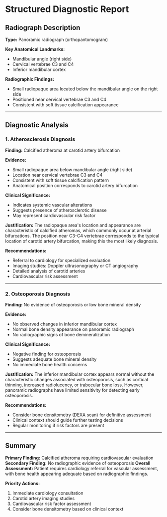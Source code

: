# Structured Diagnostic Report

## Radiograph Description
**Type:** Panoramic radiograph (orthopantomogram)

**Key Anatomical Landmarks:**
- Mandibular angle (right side)
- Cervical vertebrae C3 and C4
- Inferior mandibular cortex

**Radiographic Findings:**
- Small radiopaque area located below the mandibular angle on the right side
- Positioned near cervical vertebrae C3 and C4
- Consistent with soft tissue calcification appearance

---

## Diagnostic Analysis

### 1. Atherosclerosis Diagnosis

**Finding:** Calcified atheroma at carotid artery bifurcation

**Evidence:**
- Small radiopaque area below mandibular angle (right side)
- Location near cervical vertebrae C3 and C4
- Consistent with soft tissue calcification pattern
- Anatomical position corresponds to carotid artery bifurcation

**Clinical Significance:**
- Indicates systemic vascular alterations
- Suggests presence of atherosclerotic disease
- May represent cardiovascular risk factor

**Justification:**
The radiopaque area's location and appearance are characteristic of calcified atheromas, which commonly occur at arterial bifurcations. The position near C3-C4 vertebrae corresponds to the typical location of carotid artery bifurcation, making this the most likely diagnosis.

**Recommendations:**
- Referral to cardiology for specialized evaluation
- Imaging studies: Doppler ultrasonography or CT angiography
- Detailed analysis of carotid arteries
- Cardiovascular risk assessment

---

### 2. Osteoporosis Diagnosis

**Finding:** No evidence of osteoporosis or low bone mineral density

**Evidence:**
- No observed changes in inferior mandibular cortex
- Normal bone density appearance on panoramic radiograph
- No radiographic signs of bone demineralization

**Clinical Significance:**
- Negative finding for osteoporosis
- Suggests adequate bone mineral density
- No immediate bone health concerns

**Justification:**
The inferior mandibular cortex appears normal without the characteristic changes associated with osteoporosis, such as cortical thinning, increased radiolucency, or trabecular bone loss. However, panoramic radiographs have limited sensitivity for detecting early osteoporosis.

**Recommendations:**
- Consider bone densitometry (DEXA scan) for definitive assessment
- Clinical context should guide further testing decisions
- Regular monitoring if risk factors are present

---

## Summary

**Primary Finding:** Calcified atheroma requiring cardiovascular evaluation
**Secondary Finding:** No radiographic evidence of osteoporosis
**Overall Assessment:** Patient requires cardiology referral for vascular assessment, with bone health appearing adequate based on radiographic findings.

**Priority Actions:**
1. Immediate cardiology consultation
2. Carotid artery imaging studies
3. Cardiovascular risk factor assessment
4. Consider bone densitometry based on clinical context 